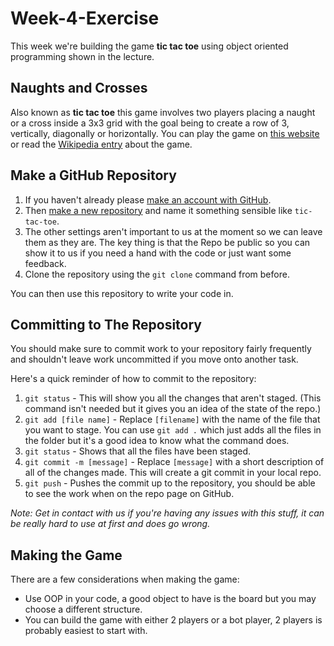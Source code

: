 # Week-4-Exercise

This week we're building the game **tic tac toe** using object oriented programming shown in the lecture.

## Naughts and Crosses

Also known as **tic tac toe** this game involves two players placing a naught or a cross inside a 3x3 grid with the goal being to create a row of 3, vertically, diagonally or horizontally. You can play the game on [this website](https://playtictactoe.org/) or read the [Wikipedia entry](https://en.wikipedia.org/wiki/Tic-tac-toe) about the game.

## Make a GitHub Repository

1. If you haven't already please [make an account with GitHub](https://github.com/join).
2. Then [make a new repository](https://github.com/new) and name it something sensible like `tic-tac-toe`.
3. The other settings aren't important to us at the moment so we can leave them as they are. The key thing is that the Repo be public so you can show it to us if you need a hand with the code or just want some feedback.
4. Clone the repository using the `git clone` command from before.

You can then use this repository to write your code in.

## Committing to The Repository

You should make sure to commit work to your repository fairly frequently and shouldn't leave work uncommitted if you move onto another task.

Here's a quick reminder of how to commit to the repository:
1. `git status` - This will show you all the changes that aren't staged. (This command isn't needed but it gives you an idea of the state of the repo.)
2. `git add [file name]` - Replace `[filename]` with the name of the file that you want to stage. You can use `git add .` which just adds all the files in the folder but it's a good idea to know what the command does.
3. `git status` - Shows that all the files have been staged.
4. `git commit -m [message]` - Replace `[message]` with a short description of all of the changes made. This will create a git commit in your local repo.
5. `git push` - Pushes the commit up to the repository, you should be able to see the work when on the repo page on GitHub.

*Note: Get in contact with us if you're having any issues with this stuff, it can be really hard to use at first and does go wrong.*

## Making the Game

There are a few considerations when making the game:
- Use OOP in your code, a good object to have is the board but you may choose a different structure.
- You can build the game with either 2 players or a bot player, 2 players is probably easiest to start with.
